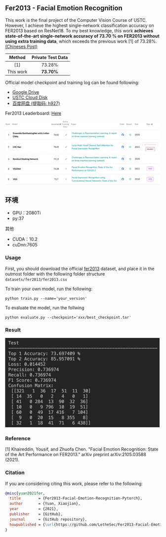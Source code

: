 ## Fer2013 - Facial Emotion Recognition

This work is the final project of the Computer Vision Course of USTC. However, I achieve the highest single-network
classification accuracy on FER2013 based on ResNet18. To my best knowledge, this work **achieves state-of-the-art
single-network accuracy of 73.70 % on FER2013 without using extra training data**, which exceeds the previous work [1]
of 73.28%. [(Chineses Post)](https://zhuanlan.zhihu.com/p/451347771)

|  Method   | Private Test Data |
| :-------: | :---------------: |
|    [1]    |      73.28%       |
| This work |    **73.70%**     |


Official model checkpoint and training log can be found following:

- [Google Drive](https://drive.google.com/file/d/1H4nW58EmGnDr3R7mQ6WM820bYLBpFagG/view?usp=sharing)
- [USTC Cloud Disk](https://rec.ustc.edu.cn/share/3b429380-687a-11ec-a232-e55771970099)
- [百度网盘 (提取码: h927)](https://pan.baidu.com/s/1yh-mcD4MAmDj-yltCMqbFw)


Fer2013 Leaderboard: [Here](https://paperswithcode.com/sota/facial-expression-recognition-on-fer2013)

<img src="https://raw.githubusercontent.com/LetheSec/oss/master/uPic/MhTbhC.png"  width="700" />


## 环境
- GPU：2080Ti
- py:37

其他
- CUDA：10.2
- cuDnn:7605
### Usage

First, you should download the
official [fer2013](https://www.kaggle.com/c/challenges-in-representation-learning-facial-expression-recognition-challenge/data?select=fer2013.tar.gz)
dataset, and place it in the outmost folder with the following folder structure `datasets/fer2013/fer2013.csv`

To train your own model, run the following:

```
python train.py --name='your_version'
```

To evaluate the model, run the follwing

```
python evaluate.py --checkpoint='xxx/best_checkpoint.tar'
```

### Result

<img src="https://raw.githubusercontent.com/LetheSec/oss/master/uPic/XpQTQ8.png"  width="500" />

### Reference

[1] Khaireddin, Yousif, and Zhuofa Chen. "Facial Emotion Recognition: State of the Art Performance on FER2013." arXiv
preprint arXiv:2105.03588 (2021).


### Citation
If you are considering citing this work, please refer to the following:

```bibtex
@misc{yuan2021fer,
  title        = {Fer2013-Facial-Emotion-Recognition-Pytorch},
  author       = {Yuan, Xiaojian},
  year         = {2021},
  publisher    = {GitHub},
  journal      = {GitHub repository},
  howpublished = {\url{https://github.com/LetheSec/Fer2013-Facial-Emotion-Recognition-Pytorch}},
}
```
